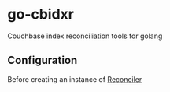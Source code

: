 # go-cbidxr
Couchbase index reconciliation tools for golang



## Configuration
Before creating an instance of [Reconciler]()